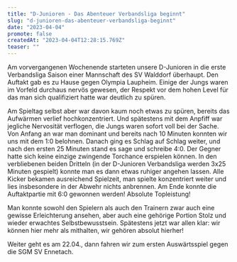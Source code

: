 ```yaml
---
title: "D-Junioren - Das Abenteuer Verbandsliga beginnt"
slug: "d-junioren-das-abenteuer-verbandsliga-beginnt"
date: "2023-04-04"
promote: false
createdAt: "2023-04-04T12:28:15.769Z"
teaser: ""
---
```

Am vorvergangenen Wochenende starteten unsere D-Junioren in die erste Verbandsliga Saison einer Mannschaft des SV Walddorf überhaupt.
Den Auftakt gab es zu Hause gegen Olympia Laupheim. Einige der Jungs waren im Vorfeld durchaus nervös gewesen, der Respekt vor dem hohen Level für das man sich qualifiziert hatte war deutlich zu spüren.

Am Spieltag selbst aber war davon kaum noch etwas zu spüren, bereits das Aufwärmen verlief hochkonzentriert.
Und spätestens mit dem Anpfiff war jegliche Nervosität verflogen, die Jungs waren sofort voll bei der Sache. Von Anfang an war man dominant und bereits nach 10 Minuten konnten wir uns mit dem 1:0 belohnen. Danach ging es Schlag auf Schlag weiter, und nach den ersten 25 Minuten stand es sage und schreibe 4:0. Der Gegner hatte sich keine einzige zwingende Torchance erspielen können.
In den verbliebenen beiden Dritteln (in der D-Junioren Verbandsliga werden 3x25 Minuten gespielt) konnte man es dann etwas ruhiger angehen lassen. Alle Kicker bekamen ausreichend Spielzeit, man spielte konzentriert weiter und lies insbesondere in der Abwehr nichts anbrennen.
Am Ende konnte die Auftaktpartie mit 6:0 gewonnen werden! Absolute Topleistung!

Man konnte sowohl den Spielern als auch den Trainern zwar auch eine gewisse Erleichterung ansehen, aber auch eine gehörige Portion Stolz und wieder erwachtes Selbstbewusstsein.
Spätestens jetzt war allen klar: wir können hier mehr als mithalten, wir gehören absolut hierher!

Weiter geht es am 22.04., dann fahren wir zum ersten Auswärtsspiel gegen die SGM SV Ennetach.
